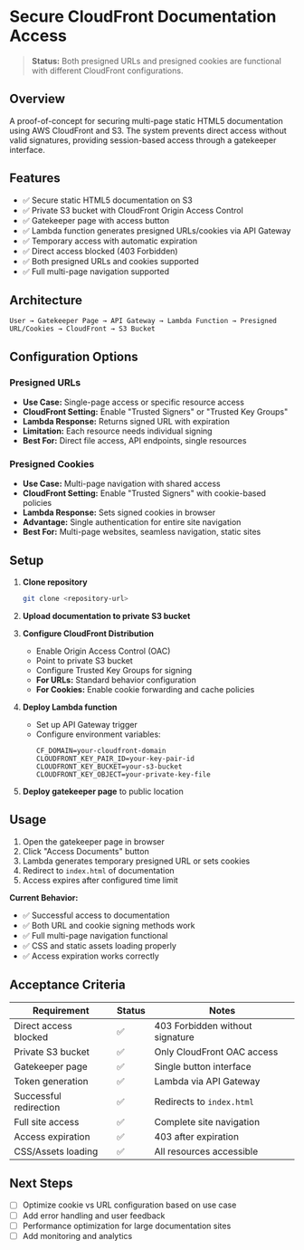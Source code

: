# Secure CloudFront Documentation Access

> **Status:** Both presigned URLs and presigned cookies are functional with different CloudFront configurations.

## Overview

A proof-of-concept for securing multi-page static HTML5 documentation using AWS CloudFront and S3. The system prevents direct access without valid signatures, providing session-based access through a gatekeeper interface.

## Features

- ✅ Secure static HTML5 documentation on S3
- ✅ Private S3 bucket with CloudFront Origin Access Control
- ✅ Gatekeeper page with access button
- ✅ Lambda function generates presigned URLs/cookies via API Gateway
- ✅ Temporary access with automatic expiration
- ✅ Direct access blocked (403 Forbidden)
- ✅ Both presigned URLs and cookies supported
- ✅ Full multi-page navigation supported

## Architecture

```
User → Gatekeeper Page → API Gateway → Lambda Function → Presigned URL/Cookies → CloudFront → S3 Bucket
```

## Configuration Options

### Presigned URLs
- **Use Case:** Single-page access or specific resource access
- **CloudFront Setting:** Enable "Trusted Signers" or "Trusted Key Groups"
- **Lambda Response:** Returns signed URL with expiration
- **Limitation:** Each resource needs individual signing
- **Best For:** Direct file access, API endpoints, single resources

### Presigned Cookies
- **Use Case:** Multi-page navigation with shared access
- **CloudFront Setting:** Enable "Trusted Signers" with cookie-based policies
- **Lambda Response:** Sets signed cookies in browser
- **Advantage:** Single authentication for entire site navigation
- **Best For:** Multi-page websites, seamless navigation, static sites

## Setup

1. **Clone repository**
   ```bash
   git clone <repository-url>
   ```

2. **Upload documentation to private S3 bucket**

3. **Configure CloudFront Distribution**
   - Enable Origin Access Control (OAC)
   - Point to private S3 bucket
   - Configure Trusted Key Groups for signing
   - **For URLs:** Standard behavior configuration
   - **For Cookies:** Enable cookie forwarding and cache policies

4. **Deploy Lambda function**
   - Set up API Gateway trigger
   - Configure environment variables:
     ```
     CF_DOMAIN=your-cloudfront-domain
     CLOUDFRONT_KEY_PAIR_ID=your-key-pair-id
     CLOUDFRONT_KEY_BUCKET=your-s3-bucket
     CLOUDFRONT_KEY_OBJECT=your-private-key-file
     ```

5. **Deploy gatekeeper page** to public location

## Usage

1. Open the gatekeeper page in browser
2. Click "Access Documents" button
3. Lambda generates temporary presigned URL or sets cookies
4. Redirect to `index.html` of documentation
5. Access expires after configured time limit

**Current Behavior:**
- ✅ Successful access to documentation
- ✅ Both URL and cookie signing methods work
- ✅ Full multi-page navigation functional
- ✅ CSS and static assets loading properly
- ✅ Access expiration works correctly

## Acceptance Criteria

| Requirement | Status | Notes |
|-------------|--------|---------|
| Direct access blocked | ✅ | 403 Forbidden without signature |
| Private S3 bucket | ✅ | Only CloudFront OAC access |
| Gatekeeper page | ✅ | Single button interface |
| Token generation | ✅ | Lambda via API Gateway |
| Successful redirection | ✅ | Redirects to `index.html` |
| Full site access | ✅ | Complete site navigation |
| Access expiration | ✅ | 403 after expiration |
| CSS/Assets loading | ✅ | All resources accessible |

## Next Steps

- [ ] Optimize cookie vs URL configuration based on use case
- [ ] Add error handling and user feedback
- [ ] Performance optimization for large documentation sites
- [ ] Add monitoring and analytics